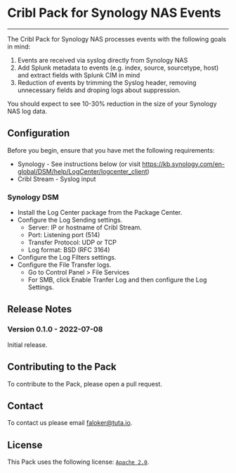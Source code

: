 # Cribl Pack for Synology NAS Events
----

The Cribl Pack for Synology NAS processes events with the following goals in mind:

1. Events are received via syslog directly from Synology NAS
1. Add Splunk metadata to events (e.g. index, source, sourcetype, host) and extract fields with Splunk CIM in mind
1. Reduction of events by trimming the Syslog header, removing unnecessary fields and droping logs about suppression.

You should expect to see 10-30% reduction in the size of your Synology NAS log data.


## Configuration

Before you begin, ensure that you have met the following requirements:

* Synology - See instructions below (or visit https://kb.synology.com/en-global/DSM/help/LogCenter/logcenter_client)
* Cribl Stream - Syslog input

### Synology DSM 

* Install the Log Center package from the Package Center.
* Configure the Log Sending settings.
  * Server: IP or hostname of Cribl Stream.
  * Port: Listening port (514)
  * Transfer Protocol: UDP or TCP
  * Log format: BSD (RFC 3164)
* Configure the Log Filters settings.
* Configure the File Transfer logs.
  * Go to Control Panel > File Services
  * For SMB, click Enable Tranfer Log and then configure the Log Settings. 



## Release Notes

### Version 0.1.0 - 2022-07-08
Initial release.


## Contributing to the Pack
To contribute to the Pack, please open a pull request.


## Contact
To contact us please email <faloker@tuta.io>.


## License
This Pack uses the following license: [`Apache 2.0`](https://github.com/faloker/cc-synology-events/blob/main/LICENSE).
